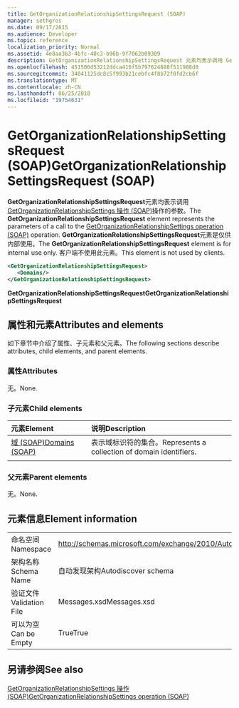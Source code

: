 ```yaml
---
title: GetOrganizationRelationshipSettingsRequest (SOAP)
manager: sethgros
ms.date: 09/17/2015
ms.audience: Developer
ms.topic: reference
localization_priority: Normal
ms.assetid: 4e8aa3b3-4bfc-40c3-b96b-9f7062b09309
description: GetOrganizationRelationshipSettingsRequest 元素均表示调用 GetOrganizationRelationshipSettings 操作 (SOAP) 操作的参数。 GetOrganizationRelationshipSettingsRequest 元素是仅供内部使用。 客户端不使用此元素。
ms.openlocfilehash: 451506d53212ddca416f5b797624688f511988d0
ms.sourcegitcommit: 34041125dc8c5f993b21cebfc4f8b72f0fd2cb6f
ms.translationtype: MT
ms.contentlocale: zh-CN
ms.lasthandoff: 06/25/2018
ms.locfileid: "19754631"
---
```

# <a name="getorganizationrelationshipsettingsrequest-soap"></a><span data-ttu-id="df403-105">GetOrganizationRelationshipSettingsRequest (SOAP)</span><span class="sxs-lookup"><span data-stu-id="df403-105">GetOrganizationRelationshipSettingsRequest (SOAP)</span></span>

<span data-ttu-id="df403-106">**GetOrganizationRelationshipSettingsRequest**元素均表示调用[GetOrganizationRelationshipSettings 操作 (SOAP)](getorganizationrelationshipsettings-operation-soap.md)操作的参数。</span><span class="sxs-lookup"><span data-stu-id="df403-106">The **GetOrganizationRelationshipSettingsRequest** element represents the parameters of a call to the [GetOrganizationRelationshipSettings operation (SOAP)](getorganizationrelationshipsettings-operation-soap.md) operation.</span></span> <span data-ttu-id="df403-107">**GetOrganizationRelationshipSettingsRequest**元素是仅供内部使用。</span><span class="sxs-lookup"><span data-stu-id="df403-107">The **GetOrganizationRelationshipSettingsRequest** element is for internal use only.</span></span> <span data-ttu-id="df403-108">客户端不使用此元素。</span><span class="sxs-lookup"><span data-stu-id="df403-108">This element is not used by clients.</span></span> 
  
```XML
<GetOrganizationRelationshipSettingsRequest>
   <Domains/>
</GetOrganizationRelationshipSettingsRequest>
```

 <span data-ttu-id="df403-109">**GetOrganizationRelationshipSettingsRequest**</span><span class="sxs-lookup"><span data-stu-id="df403-109">**GetOrganizationRelationshipSettingsRequest**</span></span>
## <a name="attributes-and-elements"></a><span data-ttu-id="df403-110">属性和元素</span><span class="sxs-lookup"><span data-stu-id="df403-110">Attributes and elements</span></span>

<span data-ttu-id="df403-111">如下章节中介绍了属性、子元素和父元素。</span><span class="sxs-lookup"><span data-stu-id="df403-111">The following sections describe attributes, child elements, and parent elements.</span></span>
  
### <a name="attributes"></a><span data-ttu-id="df403-112">属性</span><span class="sxs-lookup"><span data-stu-id="df403-112">Attributes</span></span>

<span data-ttu-id="df403-113">无。</span><span class="sxs-lookup"><span data-stu-id="df403-113">None.</span></span>
  
### <a name="child-elements"></a><span data-ttu-id="df403-114">子元素</span><span class="sxs-lookup"><span data-stu-id="df403-114">Child elements</span></span>

|<span data-ttu-id="df403-115">**元素**</span><span class="sxs-lookup"><span data-stu-id="df403-115">**Element**</span></span>|<span data-ttu-id="df403-116">**说明**</span><span class="sxs-lookup"><span data-stu-id="df403-116">**Description**</span></span>|
|:-----|:-----|
|[<span data-ttu-id="df403-117">域 (SOAP)</span><span class="sxs-lookup"><span data-stu-id="df403-117">Domains (SOAP)</span></span>](domains-soap.md) <br/> |<span data-ttu-id="df403-118">表示域标识符的集合。</span><span class="sxs-lookup"><span data-stu-id="df403-118">Represents a collection of domain identifiers.</span></span>  <br/> |
|||
   
### <a name="parent-elements"></a><span data-ttu-id="df403-119">父元素</span><span class="sxs-lookup"><span data-stu-id="df403-119">Parent elements</span></span>

<span data-ttu-id="df403-120">无。</span><span class="sxs-lookup"><span data-stu-id="df403-120">None.</span></span>
  
## <a name="element-information"></a><span data-ttu-id="df403-121">元素信息</span><span class="sxs-lookup"><span data-stu-id="df403-121">Element information</span></span>

|||
|:-----|:-----|
|<span data-ttu-id="df403-122">命名空间</span><span class="sxs-lookup"><span data-stu-id="df403-122">Namespace</span></span>  <br/> |http://schemas.microsoft.com/exchange/2010/Autodiscover  <br/> |
|<span data-ttu-id="df403-123">架构名称</span><span class="sxs-lookup"><span data-stu-id="df403-123">Schema Name</span></span>  <br/> |<span data-ttu-id="df403-124">自动发现架构</span><span class="sxs-lookup"><span data-stu-id="df403-124">Autodiscover schema</span></span>  <br/> |
|<span data-ttu-id="df403-125">验证文件</span><span class="sxs-lookup"><span data-stu-id="df403-125">Validation File</span></span>  <br/> |<span data-ttu-id="df403-126">Messages.xsd</span><span class="sxs-lookup"><span data-stu-id="df403-126">Messages.xsd</span></span>  <br/> |
|<span data-ttu-id="df403-127">可以为空</span><span class="sxs-lookup"><span data-stu-id="df403-127">Can be Empty</span></span>  <br/> |<span data-ttu-id="df403-128">True</span><span class="sxs-lookup"><span data-stu-id="df403-128">True</span></span>  <br/> |
   
## <a name="see-also"></a><span data-ttu-id="df403-129">另请参阅</span><span class="sxs-lookup"><span data-stu-id="df403-129">See also</span></span>



[<span data-ttu-id="df403-130">GetOrganizationRelationshipSettings 操作 (SOAP)</span><span class="sxs-lookup"><span data-stu-id="df403-130">GetOrganizationRelationshipSettings operation (SOAP)</span></span>](getorganizationrelationshipsettings-operation-soap.md)

